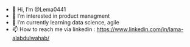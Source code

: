 - 👋 Hi, I’m @Lema0441
- 👀 I’m interested in product managment
- 🌱 I’m currently learning data science, agile
- 📫 How to reach me via linkedin : https://www.linkedin.com/in/lama-alabdulwahab/

<!---
Lema0441/Lema0441 is a ✨ special ✨ repository because its `README.md` (this file) appears on your GitHub profile.
You can click the Preview link to take a look at your changes.
--->
